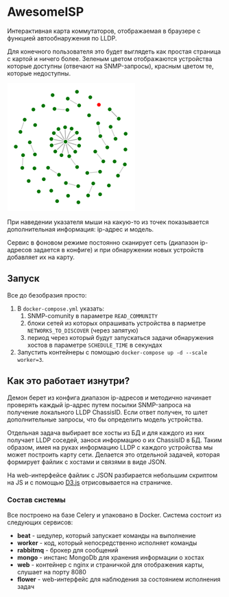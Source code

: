 # AwesomeISP

Интерактивная карта коммутаторов, отображаемая в браузере с функцией автообнаружения по LLDP.

Для конечного пользователя это будет выглядеть как простая страница с картой и ничего
более. Зеленым цветом отображаются устройства которые доступны (отвечают на SNMP-запросы), красным 
цветом те, которые недоступны.

![Map preview](map_preview.png)

При наведении указателя мыши на какую-то из точек показывается дополнительная
информация: ip-адрес и модель.

Сервис в фоновом режиме постоянно сканирует сеть (диапазон ip-адресов задается
в конфиге) и при обнаружении новых устройств добавляет их на карту.

## Запуск

Все до безобразия просто:
1. В `docker-compose.yml` указать:
    1. SNMP-comunity в параметре `READ_COMMUNITY` 
    2. блоки сетей из которых опрашивать устройства в парметре `NETWORKS_TO_DISCOVER` (через запятую)
    3. период через который будут запускаться задачи обнаружения хостов в параметре `SCHEDULE_TIME` в секундах 
2. Запустить контейнеры с помощью `docker-compose up -d --scale worker=3`.

## Как это работает изнутри?

Демон берет из конфига диапазон ip-адресов и методично начинает проверять каждый ip-адрес
путем посылки SNMP-запроса на получение локального LLDP ChassisID. Если ответ получен, то шлет дополнительные
запросы, что бы определить модель устройства.

Отдельная задача выбирает все хосты из БД и для каждого из них получает LLDP соседей, занося информацию о их ChassisID
в БД. Таким образом, имея на руках информацию LLDP с каждого устройства мы может построить карту сети. Делается 
это отдельной задачей, которая формирует файлик с хостами и связями в виде JSON.

На web-интерфейсе файлик с JSON разбирается небольшим скриптом на JS и с помощью [D3.js](https://d3js.org)
отрисовывается на страничке.

### Состав системы

Все построено на базе Celery и упаковано в Docker. Система состоит из следующих сервисов:
* **beat** - шедулер, который запускает команды на выполнение
* **worker** - код, который непосредственно исполняет команды
* **rabbitmq** - брокер для сообщений
* **mongo** - инстанс MongoDb для хранения информации о хостах
* **web** - контейнер с nginx и страничкой для отображения карты, слушает на порту 8080
* **flower** - web-интерфейс для наблюдения за состоянием исполнения задач
 